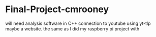 # Final-Project-cmrooney

will need 
analysis software in C++ 
connection to youtube using yt-tlp 
maybe a website. the same as I did my raspberry pi project with 
